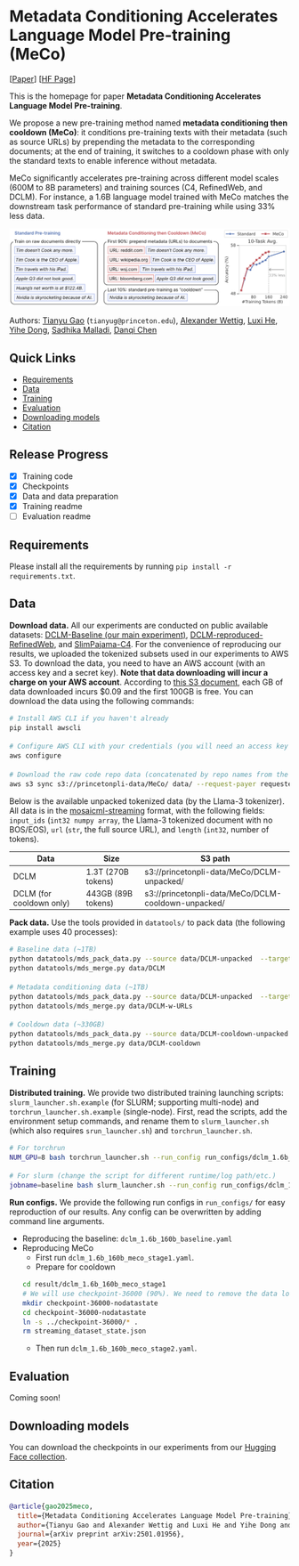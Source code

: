 # Metadata Conditioning Accelerates Language Model Pre-training (MeCo)

[[Paper](https://arxiv.org/pdf/2501.01956)] [[HF Page](https://huggingface.co/collections/PrincetonPLI/meco-677bbbc3d5fbd8da65c6ee5a)]

This is the homepage for paper **Metadata Conditioning Accelerates Language Model Pre-training**. 

We propose a new pre-training method named **metadata conditioning then cooldown (MeCo)**: it conditions pre-training texts with their metadata (such as source URLs) by prepending the metadata to the corresponding documents; at the end of training, it switches to a cooldown phase with only the standard texts to enable inference without metadata.

MeCo significantly accelerates pre-training across different model scales (600M to 8B parameters) and training sources (C4, RefinedWeb, and DCLM). For instance, a 1.6B language model trained with MeCo matches the downstream task performance of standard pre-training while using 33% less data. 


![alt text](meco.png)


Authors: [Tianyu Gao](https://gaotianyu.xyz/about) (`tianyug@princeton.edu`), [Alexander Wettig](https://www.cs.princeton.edu/~awettig/), [Luxi He](https://lumos23.github.io/), [Yihe Dong](https://yihedong.me/), [Sadhika Malladi](https://www.cs.princeton.edu/~smalladi/), [Danqi Chen](https://www.cs.princeton.edu/~danqic/) 


## Quick Links

  - [Requirements](#requirements)
  - [Data](#data)
  - [Training](#training)
  - [Evaluation](#evaluation)
  - [Downloading models](#downloading-models)
  - [Citation](#citation)


## Release Progress

- [x] Training code
- [x] Checkpoints
- [x] Data and data preparation
- [x] Training readme
- [ ] Evaluation readme

## Requirements

Please install all the requirements by running `pip install -r requirements.txt`.

## Data

**Download data.** All our experiments are conducted on public available datasets: [DCLM-Baseline (our main experiment)](https://github.com/mlfoundations/dclm), [DCLM-reproduced-RefinedWeb](https://github.com/mlfoundations/dclm), and [SlimPajama-C4](https://huggingface.co/datasets/cerebras/SlimPajama-627B). 
For the convenience of reproducing our results, we uploaded the tokenized subsets used in our experiments to AWS S3. 
To download the data, you need to have an AWS account (with an access key and a secret key). **Note that data downloading will incur a charge on your AWS account**. According to [this S3 document](https://aws.amazon.com/s3/pricing/), each GB of data downloaded incurs $0.09 and the first 100GB is free. You can download the data using the following commands:

```bash
# Install AWS CLI if you haven't already
pip install awscli

# Configure AWS CLI with your credentials (you will need an access key and a secret key from your AWS account)
aws configure

# Download the raw code repo data (concatenated by repo names from the stack v1) 
aws s3 sync s3://princetonpli-data/MeCo/ data/ --request-payer requester
```

Below is the available unpacked tokenized data (by the Llama-3 tokenizer). All data is in the [mosaicml-streaming](https://docs.mosaicml.com/projects/streaming/en/stable/index.html) format, with the following fields: `input_ids` (`int32 numpy array`, the Llama-3 tokenized document with no BOS/EOS), `url` (`str`, the full source URL), and `length` (`int32`, number of tokens).

| Data | Size | S3 path |
|------|------|---------|
| DCLM | 1.3T (270B tokens) | s3://princetonpli-data/MeCo/DCLM-unpacked/ |
| DCLM (for cooldown only) | 443GB (89B tokens) | s3://princetonpli-data/MeCo/DCLM-cooldown-unpacked/ |


**Pack data.** Use the tools provided in `datatools/` to pack data (the following example uses 40 processes):

```bash
# Baseline data (~1TB)
python datatools/mds_pack_data.py --source data/DCLM-unpacked  --target data/DCLM --source_type mds --domain dclm --target_lengths 8192  --num_workers 40  --strategy pack_complete 
python datatools/mds_merge.py data/DCLM

# Metadata conditioning data (~1TB)
python datatools/mds_pack_data.py --source data/DCLM-unpacked  --target data/DCLM-w-URLs --source_type mds --domain dclm-w-urls --target_lengths 8192  --num_workers 40  --strategy pack_complete --add_url --add_metadata_prefix "URL: "  --add_metadata_suffix "\n\n" --use_short_url --add_metadata_mask  
python datatools/mds_merge.py data/DCLM-w-URLs

# Cooldown data (~330GB)
python datatools/mds_pack_data.py --source data/DCLM-cooldown-unpacked  --target data/DCLM-cooldown --source_type mds --domain dclm-cooldown --target_lengths 8192  --num_workers 40  --strategy pack_complete 
python datatools/mds_merge.py data/DCLM-cooldown
```

## Training

**Distributed training.** We provide two distributed training launching scripts: `slurm_launcher.sh.example` (for SLURM; supporting multi-node) and `torchrun_launcher.sh.example` (single-node). First, read the scripts, add the environment setup commands, and rename them to `slurm_launcher.sh` (which also requires `srun_launcher.sh`) and `torchrun_launcher.sh`.

```bash
# For torchrun
NUM_GPU=8 bash torchrun_launcher.sh --run_config run_configs/dclm_1.6b_160b_baseline.yaml

# For slurm (change the script for different runtime/log path/etc.)
jobname=baseline bash slurm_launcher.sh --run_config run_configs/dclm_1.6b_160b_baseline.yaml
```

**Run configs.** We provide the following run configs in `run_configs/` for easy reproduction of our results. Any config can be overwritten by adding command line arguments.
* Reproducing the baseline: `dclm_1.6b_160b_baseline.yaml`
* Reproducing MeCo
  * First run `dclm_1.6b_160b_meco_stage1.yaml`.
  * Prepare for cooldown
  ```bash
  cd result/dclm_1.6b_160b_meco_stage1
  # We will use checkpoint-36000 (90%). We need to remove the data loader state here since we are switching to cooldown data; keep everything else (scheduler, optimizer state, etc.)
  mkdir checkpoint-36000-nodatastate 
  cd checkpoint-36000-nodatastate 
  ln -s ../checkpoint-36000/* .
  rm streaming_dataset_state.json
  ```
  * Then run `dclm_1.6b_160b_meco_stage2.yaml`.

## Evaluation

Coming soon!

## Downloading models

You can download the checkpoints in our experiments from our [Hugging Face collection](https://huggingface.co/collections/PrincetonPLI/meco-677bbbc3d5fbd8da65c6ee5a).

## Citation

```bibtex
@article{gao2025meco,
  title={Metadata Conditioning Accelerates Language Model Pre-training},
  author={Tianyu Gao and Alexander Wettig and Luxi He and Yihe Dong and Sadhika Malladi and Danqi Chen},
  journal={arXiv preprint arXiv:2501.01956},
  year={2025}
}
```
